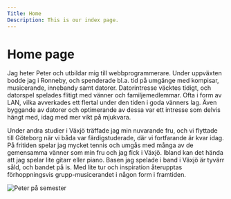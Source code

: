 ```yaml
---
Title: Home
Description: This is our index page.
---
```


Home page
==========================

Jag heter Peter och utbildar mig till webbprogrammerare. Under uppväxten bodde jag i Ronneby, och spenderade bl.a. tid på umgänge med kompisar, musicerande, innebandy samt datorer. Datorintresse väcktes tidigt, och datorspel spelades flitigt med vänner och familjemedlemmar. Ofta i form av LAN, vilka avverkades ett flertal under den tiden i goda vänners lag. Även byggande av datorer och optimerande av dessa var ett intresse som delvis hängt med, idag med mer vikt på mjukvara.

Under andra studier i Växjö träffade jag min nuvarande fru, och vi flyttade till Göteborg när vi båda var färdigstuderade, där vi fortfarande är kvar idag. På fritiden spelar jag mycket tennis och umgås med många av de gemensamma vänner som min fru och jag fick i Växjö. Ibland kan det hända att jag spelar lite gitarr eller piano. Basen jag spelade i band i Växjö är tyvärr såld, och bandet på is. Med lite tur och inspiration återupptas förhoppningsvis grupp-musicerandet i någon form i framtiden.

![Peter på semester](%assets_url%/img/me.PNG)
